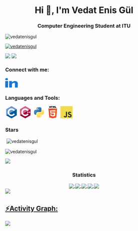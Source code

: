<h1 align="center">Hi 👋, I'm Vedat Enis Gül</h1>
<h3 align="center">Computer Engineering Student at ITU</h3>
<p align="left"> <img src="https://komarev.com/ghpvc/?username=vedatenisgul&label=Profile%20views&color=0e75b6&style=flat" alt="vedatenisgul" /> </p>

<p align="left"> <a href="https://github.com/ryo-ma/github-profile-trophy"><img src="https://github-profile-trophy.vercel.app/?username=vedatenisgul&theme=" alt="vedatenisgul" /></a> </p>

<div> <a href="https://www.linkedin.com/in/vedatenisgul" target="_blank"><img src="https://img.shields.io/badge/LinkedIn-0077B5?style=for-the-badge&logo=linkedin&logoColor=white" target="_blank"></a>
<a href="https://github.com/vedatenisgul" target="_blank"><img src="https://img.shields.io/badge/GitHub-100000?style=for-the-badge&logo=github&logoColor=white" target="_blank"></a>
</div><h3 align="left">Connect with me:</h3>
<p align="left">
<a href="https://linkedin.com/in/vedatenisgul" target="blank"><img align="center" src="https://raw.githubusercontent.com/teamedwardforever/Readme-Generator/71f25dd8b98329b168142a6b782a107b75eab178/svg/Social/linked-in-alt.svg" alt="vedatenisgul" height="30" width="40" /></a></p>

<h3 align="left">Languages and Tools:</h3>
<p align="left">
<img src="https://raw.githubusercontent.com/teamedwardforever/Readme-Generator/71f25dd8b98329b168142a6b782a107b75eab178/svg/Skills/Languages/c-original.svg" alt="C" width="40" height="40"/>
<img src="https://raw.githubusercontent.com/teamedwardforever/Readme-Generator/71f25dd8b98329b168142a6b782a107b75eab178/svg/Skills/Languages/cplusplus-original.svg" alt="CPP" width="40" height="40"/>
<img src="https://raw.githubusercontent.com/teamedwardforever/Readme-Generator/71f25dd8b98329b168142a6b782a107b75eab178/svg/Skills/Languages/python-original.svg" alt="Python" width="40" height="40"/>
<img src="https://raw.githubusercontent.com/teamedwardforever/Readme-Generator/71f25dd8b98329b168142a6b782a107b75eab178/svg/Skills/Frontend/html5-original-wordmark.svg" alt="HTML" width="40" height="40"/>
<img src="https://raw.githubusercontent.com/teamedwardforever/Readme-Generator/71f25dd8b98329b168142a6b782a107b75eab178/svg/Skills/Languages/javascript-original.svg" alt="Javascript" width="40" height="40"/>
</p>

<h3 align="left">Stars</h3>
<p>&nbsp;<img align="center" height="180em" src="https://github-readme-stats.vercel.app/api?username=vedatenisgul&show_icons=true&locale=en&theme=" alt="vedatenisgul" /></p>

<p><img align="center" height="180em" src="https://github-readme-streak-stats.herokuapp.com/?user=vedatenisgul&theme=" alt="vedatenisgul" /></p>

<img src="https://user-images.githubusercontent.com/73097560/115834477-dbab4500-a447-11eb-908a-139a6edaec5c.gif"><h3 align="center">Statistics</h3>
<div align="center">
<a href="https://github.com/vedatenisgul">
<img align="center" src="http://github-profile-summary-cards.vercel.app/api/cards/stats?username=vedatenisgul&theme=2077" height="180em" />
<img align="center" src="http://github-profile-summary-cards.vercel.app/api/cards/most-commit-language?username=vedatenisgul&theme=2077" height="180em" />
<img align="center" src="http://github-profile-summary-cards.vercel.app/api/cards/repos-per-language?username=vedatenisgul&theme=2077" height="180em" />
<img align="center" src="http://github-profile-summary-cards.vercel.app/api/cards/productive-time?username=vedatenisgul&theme=2077" height="180em" />
<img align="center" src="http://github-profile-summary-cards.vercel.app/api/cards/profile-details?username=vedatenisgul&theme=2077" height="180em" />
</div>
<img src="https://user-images.githubusercontent.com/73097560/115834477-dbab4500-a447-11eb-908a-139a6edaec5c.gif"><h2 align="left">⚡Activity Graph:</h2>
<img align="center" src="https://github-readme-activity-graph.vercel.app/graph?username=vedatenisgul&theme=default"/>
